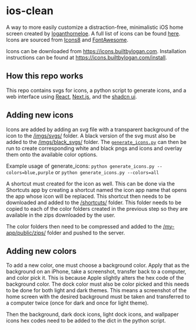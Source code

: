 # ios-clean
A way to more easily customize a distraction-free, minimalistic iOS home screen created by [loganthorneloe](https://x.com/loganthorneloe). A full list of icons can be found [here](https://github.com/lathorne/ios-clean/tree/main/imgs/svgs). Icons are sourced from [Icons8](https://icons8.com/icons) and [FontAwesome](https://fontawesome.com/search).

Icons can be downloaded from https://icons.builtbylogan.com. Installation instructions can be found at https://icons.builtbylogan.com/install.

## How this repo works

This repo contains svgs for icons, a python script to generate icons, and a web interface using [React](https://react.dev/), [Next.js](https://nextjs.org/), and the [shadcn ui](https://ui.shadcn.com/). 

## Adding new icons

Icons are added by adding an svg file with a transparent background of the icon to the [/imgs/svgs/](https://github.com/lathorne/ios-clean/tree/main/imgs/svgs) folder. A black version of the svg must also be added to the [/imgs/black_svgs/](https://github.com/lathorne/ios-clean/tree/main/imgs/black_svgs) folder. The [`generate_icons.py`](https://github.com/lathorne/ios-clean/blob/main/generate_icons.py) can then be run to create corresponding white and black pngs and icons and overlay them onto the available color options.

Example usage of generate_icons: `python generate_icons.py --colors=blue,purple` or `python generate_icons.py --colors=all`

A shortcut must created for the icon as well. This can be done via the Shortcuts app by creating a shortcut named the icon app name that opens the app whose icon will be replaced. This shortcut then needs to be downloaded and added to the [/shortcuts/](https://github.com/lathorne/ios-clean/tree/main/shortcuts) folder. This folder needs to be copied to each of the color folders created in the previous step so they are available in the zips downloaded by the user.

The color folders then need to be compressed and added to the [/my-app/public/zips/](https://github.com/lathorne/ios-clean/tree/main/my-app/public/zips) folder and pushed to the server.

## Adding new colors

To add a new color, one must choose a background color. Apply that as the background on an iPhone, take a screenshot, transfer back to a computer, and color pick it. This is because Apple slightly alters the hex code of the background color. The dock color must also be color picked and this needs to be done for both light and dark themes. This means a screenshot of the home screen with the desired background must be taken and transferred to a computer twice (once for dark and once for light theme).

Then the background, dark dock icons, light dock icons, and wallpaper icons hex codes need to be added to the dict in the python script.
